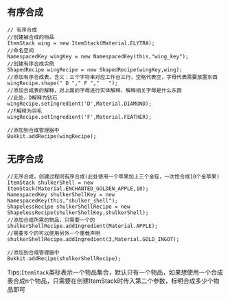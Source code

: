## 有序合成

	// 有序合成
    //创建被合成的物品
    ItemStack wing = new ItemStack(Material.ELYTRA);
    //命名空间
    NamespacedKey wingKey = new NamespacedKey(this,"wing_key");
    //创建有序合成实例
    ShapedRecipe wingRecipe = new ShapedRecipe(wingKey,wing);
    //添加有序合成表，含义：三个字符串对应工作台三行，空格代表空，字母代表需要放置东西
    wingRecipe.shape(" D "," F ","   ");
    //添加合成表的解释，对上面的字母进行实体解释，解释相关字母是什么东西
    //此处，D解释为钻石
    wingRecipe.setIngredient('D',Material.DIAMOND);
    //F解释为羽毛
    wingRecipe.setIngredient('F',Material.FEATHER);

	//添加到合成管理器中
    Bukkit.addRecipe(wingRecipe);


## 无序合成

	//无序合成，创建过程同有序合成(此处使用一个苹果加上三个金锭，一次性合成10个金苹果)
	ItemStack shulkerShell = new ItemStack(Material.ENCHANTED_GOLDEN_APPLE,10);
	NamespacedKey shulkerShellKey = new NamespacedKey(this,"shulker_shell");
	ShapelessRecipe shulkerShellRecipe = new ShapelessRecipe(shulkerShellKey,shulkerShell);
	//添加合成所需的物品，只需要一个的
	shulkerShellRecipe.addIngredient(Material.APPLE);
	//需要多个的可以使用另外一个重载声明
	shulkerShellRecipe.addIngredient(3,Material.GOLD_INGOT);

	//添加到合成管理器中
	Bukkit.addRecipe(shulkerShellRecipe);

Tips:`ItemStack`类标表示一个物品集合，默认只有一个物品，如果想使用一个合成表合成n个物品，只需要在创建ItemStack时传入第二个参数，标明合成多少个物品即可